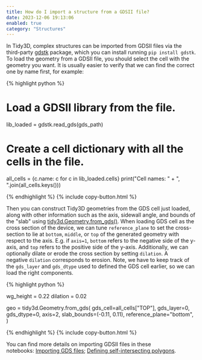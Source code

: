 ```yaml
---
title: How do I import a structure from a GDSII file?
date: 2023-12-06 19:13:06
enabled: true
category: "Structures"
---
```

In Tidy3D, complex structures can be imported from GDSII files via the third-party&nbsp;[gdstk](https://heitzmann.github.io/gdstk/)&nbsp;package, which you can install running&nbsp;`pip install gdstk`. To load the geometry from a GDSII file, you should select the cell with the geometry you want. It is usually easier to verify that we can find the correct one by name first, for example:

<div markdown class="code-snippet">{% highlight python %}

# Load a GDSII library from the file.
lib_loaded = gdstk.read_gds(gds_path)

# Create a cell dictionary with all the cells in the file.
all_cells = {c.name: c for c in lib_loaded.cells}
print("Cell names: " + ", ".join(all_cells.keys()))

{% endhighlight %}
{% include copy-button.html %}</div>

<div><div><p>Then you can construct Tidy3D geometries from the GDS cell just loaded, along with other information such as the axis, sidewall angle, and bounds of the "slab" using <a target="_blank" rel="noopener" href="https://docs.flexcompute.com/projects/tidy3d/en/latest/_autosummary/tidy3d.Geometry.html?highlight=tidy3d.Geometry#tidy3d.Geometry.from_gds">tidy3d.Geometry.from_gds()</a>. When loading GDS cell as the cross section of the device, we can tune&nbsp;<code>reference_plane</code>&nbsp;to set the cross-section to lie at&nbsp;<code>bottom</code>,&nbsp;<code>middle</code>, or&nbsp;<code>top</code>&nbsp;of the generated geometry with respect to the axis. E.g. if&nbsp;<code>axis=1</code>,&nbsp;<code>bottom</code>&nbsp;refers to the negative side of the y-axis, and&nbsp;<code>top</code>&nbsp;refers to the positive side of the y-axis. Additionally, we can optionally dilate or erode the cross section by setting&nbsp;<code>dilation</code>. A negative&nbsp;<code>dilation</code>&nbsp;corresponds to erosion. Note, we have to keep track of the&nbsp;<code>gds_layer</code>&nbsp;and&nbsp;<code>gds_dtype</code>&nbsp;used to defined the GDS cell earlier, so we can load the right components.</p><div markdown class="code-snippet">{% highlight python %}

wg_height = 0.22
dilation = 0.02

geo = tidy3d.Geometry.from_gds(
    gds_cell=all_cells["TOP"],
    gds_layer=0,
    gds_dtype=0,
    axis=2,
    slab_bounds=(-0.11, 0.11),
    reference_plane="bottom",
)

{% endhighlight %}
{% include copy-button.html %}</div><p>You can find more details on importing GDSII files in these notebooks:&nbsp;<a href="https://www.flexcompute.com/tidy3d/examples/notebooks/GDSImport/">Importing GDS files</a>;&nbsp;<a href="https://www.flexcompute.com/tidy3d/examples/notebooks/SelfIntersectingPolyslab/">Defining self-intersecting polygons</a>.</p></div></div>
